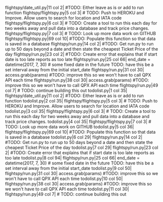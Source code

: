 flightspy/date_util.py|11 col 2| #TODO: Either leave as is or add to run function
flightspy/flightspy.py|5 col 3| # TODO: Push to HEROKU and Improve. Allow users to search for location and IATA code
flightspy/flightspy.py|6 col 3| # TODO: Create a tool to run this each day for two weeks away and pull data into a database and track price changes.
flightspy/flightspy.py|7 col 3| # TODO: Look up more data work on GITHUB
flightspy/flightspy.py|69 col 10| #TODO: Populate this function so that data is saved in a database
flightspy/run.py|14 col 2| #TODO: Get run.py to run up to 50 days beyond a date and then state the cheapest Ticket Price of the day
flightspy/run.py|23 col 2| #TODO: Create error that explains that if start date is too late reports as too late
flightspy/run.py|25 col 66| end_date = datetime(2017, 7, 30) # some fixed date in the future TODO: have this be a set interval away from the initial start_date
flightspy/run.py|31 col 30| access.grab(params) #TODO: improve this so we won't have to call QPX API each time
flightspy/run.py|38 col 30| access.grab(params) #TODO: improve this so we won't have to call QPX API each time
flightspy/run.py|49 col 7| # TODO: continue building this out
todolist.py|1 col 35| flightspy/date_util.py|11 col 2| #TODO: Either leave as is or add to run function
todolist.py|2 col 35| flightspy/flightspy.py|5 col 3| # TODO: Push to HEROKU and Improve. Allow users to search for location and IATA code
todolist.py|3 col 35| flightspy/flightspy.py|6 col 3| # TODO: Create a tool to run this each day for two weeks away and pull data into a database and track price changes.
todolist.py|4 col 35| flightspy/flightspy.py|7 col 3| # TODO: Look up more data work on GITHUB
todolist.py|5 col 36| flightspy/flightspy.py|69 col 10| #TODO: Populate this function so that data is saved in a database
todolist.py|6 col 29| flightspy/run.py|14 col 2| #TODO: Get run.py to run up to 50 days beyond a date and then state the cheapest Ticket Price of the day
todolist.py|7 col 29| flightspy/run.py|23 col 2| #TODO: Create error that explains that if start date is too late reports as too late
todolist.py|8 col 94| flightspy/run.py|25 col 66| end_date = datetime(2017, 7, 30) # some fixed date in the future TODO: have this be a set interval away from the initial start_date
todolist.py|9 col 50| flightspy/run.py|31 col 30| access.grab(params) #TODO: improve this so we won't have to call QPX API each time
todolist.py|10 col 50| flightspy/run.py|38 col 30| access.grab(params) #TODO: improve this so we won't have to call QPX API each time
todolist.py|11 col 30| flightspy/run.py|49 col 7| # TODO: continue building this out
